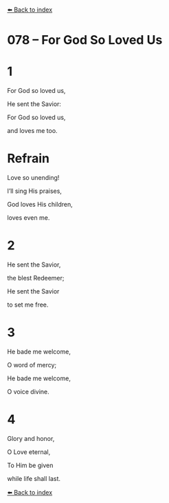 [⬅️ Back to index](../README.md)

# 078 – For God So Loved Us





# 1

For God so loved us,

He sent the Savior:

For God so loved us,

and loves me too.



# Refrain

Love so unending!

I’ll sing His praises,

God loves His children,

loves even me.



# 2

He sent the Savior,

the blest Redeemer;

He sent the Savior

to set me free.



# 3

He bade me welcome,

O word of mercy;

He bade me welcome,

O voice divine.



# 4

Glory and honor,

O Love eternal,

To Him be given

while life shall last.

[⬅️ Back to index](../README.md)
